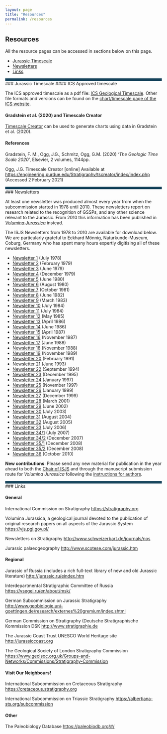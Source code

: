 ```yaml
---
layout: page
title: "Resources"
permalink: /resources
---
```

## Resources
All the resource pages can be accessed in sections below on this page.

* [Jurassic Timescale](#jurassic-timescale)
* [Newsletters](#newsletters)
* [Links](#links)


<div style="height:8px; width:100%; background-color:#14425A; display:block;">&nbsp;</div>
### Jurassic Timescale
#### ICS Approved timescale

The ICS approved timescale as a pdf file: [ICS Geological Timescale](files/ics-geologicaltimescale2015-01.pdf). Other file formats and versions can be found on the [chart/timescale page of the ICS website](https://stratigraphy.org/chart).

#### Gradstein et al. (2020) and Timescale Creator

[Timescale Creator](https://engineering.purdue.edu/Stratigraphy/tscreator/index/index.php) can be used to generate charts using data in Gradstein et al. (2020). 

#### References

Gradstein, F. M., Ogg, J.G., Schmitz, Ogg, G.M. (2020) _‘The Geologic Time Scale 2020′_, Elsevier, 2 volumes, 1144pp.

Ogg, J.G. Timescale Creator [online] Available at <https://engineering.purdue.edu/Stratigraphy/tscreator/index/index.php> (Accessed 2 February 2021)

<div style="height:8px; width:100%; background-color:#14425A; display:block;">&nbsp;</div>
### Newsletters

At least one newsletter was produced almost every year from when the subcommission started in 1978 until 2010. These newsletters report on research related to the recognition of GSSPs, and any other science relevant to the Jurassic. From 2010 this information has been published in _[Volumina Jurassica](https://vjs.pgi.gov.pl)_ instead.

The ISJS Newsletters from 1978 to 2010 are available for download below. We are particularly grateful to Eckhard Mönnig, Naturkunde-Museum, Coburg, Germany who has spent many hours expertly digitising all of these newsletters.  


* [Newsletter 1](files/isjs-newsletter-no-1.pdf) (July 1978)
* [Newsletter 2](files/isjs-newsletter-no-2.pdf) (February 1979)
* [Newsletter 3](files/isjs-newsletter-no-3.pdf) (June 1979)
* [Newsletter 4](files/isjs-newsletter-no-4.pdf) (December 1979)
* [Newsletter 5](files/isjs-newsletter-no-5.pdf) (June 1980)
* [Newsletter 6](files/isjs-newsletter-no-6.pdf) (August 1980)
* [Newsletter 7](files/isjs-newsletter-no-7.pdf) (October 1981)
* [Newsletter 8](files/isjs-newsletter-no-8.pdf) (June 1982)
* [Newsletter 9](files/isjs-newsletter-no-9.pdf) (March 1983)
* [Newsletter 10](files/isjs-newsletter-no-10.pdf) (July 1984)
* [Newsletter 11](files/isjs-newsletter-no-11.pdf) (July 1984)
* [Newsletter 12](files/isjs-newsletter-no-12.pdf) (May 1985)
* [Newsletter 13](files/isjs-newsletter-no-13.pdf) (April 1986)
* [Newsletter 14](files/isjs-newsletter-no-14.pdf) (June 1986)
* [Newsletter 15](files/isjs-newsletter-no-15.pdf) (April 1987)
* [Newsletter 16](files/isjs-newsletter-no-16.pdf) (November 1987)
* [Newsletter 17](files/isjs-newsletter-no-17.pdf) (June 1988)
* [Newsletter 18](files/isjs-newsletter-no-18.pdf) (November 1988)
* [Newsletter 19](files/isjs-newsletter-no-19.pdf) (November 1989)
* [Newsletter 20](files/isjs-newsletter-no-20-compressed.pdf) (February 1991)
* [Newsletter 21](files/isjs-newsletter-no-21.pdf) (June 1993)
* [Newsletter 22](files/isjs-newsletter-no-22.pdf) (September 1994)
* [Newsletter 23](files/isjs-newsletter-no-23.pdf) (December 1995)
* [Newsletter 24](files/isjs-newsletter-no-24.pdf) (January 1997)
* [Newsletter 25](files/isjs-newsletter-no-25.pdf) (November 1997)
* [Newsletter 26](files/isjs-newsletter-no-26.pdf) (January 1999)
* [Newsletter 27](files/isjs-newsletter-no-27.pdf) (December 1999)
* [Newsletter 28](files/isjs-newsletter-no-28.pdf) (March 2001)
* [Newsletter 29](files/isjs-newsletter-no-29.pdf) (June 2002)
* [Newsletter 30](files/isjs-newsletter-no-30.pdf) (July 2003)
* [Newsletter 31](files/isjs-newsletter-no-31.pdf) (August 2004)
* [Newsletter 32](files/isjs-newsletter-no-32.pdf) (August 2005)
* [Newsletter 33](files/isjs-newsletter-no-33.pdf) (July 2006)
* [Newsletter 34/1](files/isjs-newsletter-no-34-1.pdf) (July 2007)
* [Newsletter 34/2](files/isjs-newsletter-no-34-2.pdf) (December 2007)
* [Newsletter 35/1](files/isjs-newsletter-no-35-1.pdf) (December 2008)
* [Newsletter 35/2](files/isjs-newsletter-no-35-2.pdf) (December 2008)
* [Newsletter 36](files/isjs-newsletter-no-36.pdf) (October 2010)

**New contributions**: Please send any new material for publication in the year ahead to both the [Chair of ISJS](http://www.open.ac.uk/people/alc8#tab1) and through the manuscript submission route for _Volumina Jurassica_ following the [instructions for authors](https://vjs.pgi.gov.pl/about/submissions).

<div style="height:8px; width:100%; background-color:#14425A; display:block;">&nbsp;</div>
### Links

#### General

International Commission on Stratigraphy <https://stratigraphy.org>

Volumina Jurassica, a geological journal devoted to the publication of original research papers on all aspects of the Jurassic System <https://vjs.pgi.gov.pl/>

Newsletters on Stratigraphy <http://www.schweizerbart.de/journals/nos>

Jurassic palaeogeography <http://www.scotese.com/jurassic.htm>

#### Regional

Jurassic of Russia (includes a rich full-text library of new and old Jurassic literature) <http://jurassic.ru/eindex.htm>

Interdepartmental Stratigraphic Committee of Russia <https://vsegei.ru/en/about/msk/>

German Subcommission on Jurassic Stratigraphy <http://www.geobiologie.uni-goettingen.de/research/externes%20gremium/index.shtml>

German Commission on Stratigraphy (Deutsche Stratigraphische Kommission DSK <http://www.stratigraphie.de>

The Jurassic Coast Trust UNESCO World Heritage site <http://jurassiccoast.org>

The Geological Society of London Stratigraphy Commission <https://www.geolsoc.org.uk/Groups-and-Networks/Commissions/Stratigraphy-Commission>

#### Visit Our Neighbours!

International Subcommission on Cretaceous Stratigraphy <https://cretaceous.stratigraphy.org>

International Subcommission on Triassic Stratigraphy <https://albertiana-sts.org/subcommission>

#### Other

The Paleobiology Database <https://paleobiodb.org/#/>
